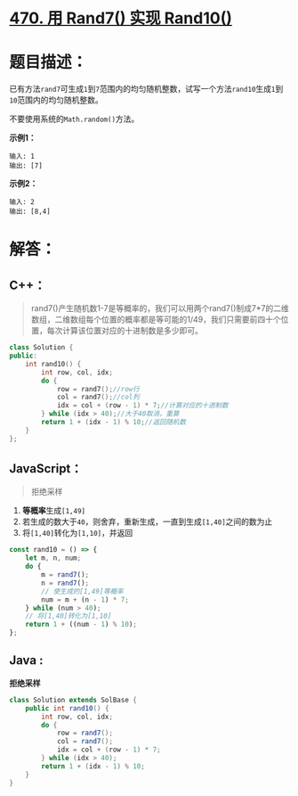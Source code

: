 # [470. 用 Rand7() 实现 Rand10()](https://leetcode-cn.com/problems/implement-rand10-using-rand7/)

# 题目描述：

已有方法`rand7`可生成`1`到`7`范围内的均匀随机整数，试写一个方法`rand10`生成`1`到`10`范围内的均匀随机整数。

不要使用系统的`Math.random()`方法。

**示例1：**

```
输入: 1
输出: [7]
```

**示例2：**

```
输入: 2
输出: [8,4]
```

# 解答：

## C++：

> rand7()产生随机数1-7是等概率的，我们可以用两个rand7()制成7*7的二维数组，二维数组每个位置的概率都是等可能的1/49，我们只需要前四十个位置，每次计算该位置对应的十进制数是多少即可。

```cpp
class Solution {
public:
    int rand10() {
        int row, col, idx;
        do {
            row = rand7();//row行
            col = rand7();//col列
            idx = col + (row - 1) * 7;//计算对应的十进制数
        } while (idx > 40);//大于40取消，重算
        return 1 + (idx - 1) % 10;//返回随机数
    }
};
```

## JavaScript：

> 拒绝采样

1. **等概率**生成`[1,49]`
2. 若生成的数大于`40`，则舍弃，重新生成，一直到生成`[1,40]`之间的数为止
3. 将`[1,40]`转化为`[1,10]`，并返回

```javascript
const rand10 = () => {
    let m, n, num;
    do {
        m = rand7();
        n = rand7();
        // 使生成的[1,49]等概率
        num = m + (n - 1) * 7;
    } while (num > 40);
    // 将[1,40]转化为[1,10]
    return 1 + ((num - 1) % 10);
};
```

## Java :

**拒绝采样**

```java
class Solution extends SolBase {
    public int rand10() {
        int row, col, idx;
        do {
            row = rand7();
            col = rand7();
            idx = col + (row - 1) * 7;
        } while (idx > 40);
        return 1 + (idx - 1) % 10;
    }
}
```

